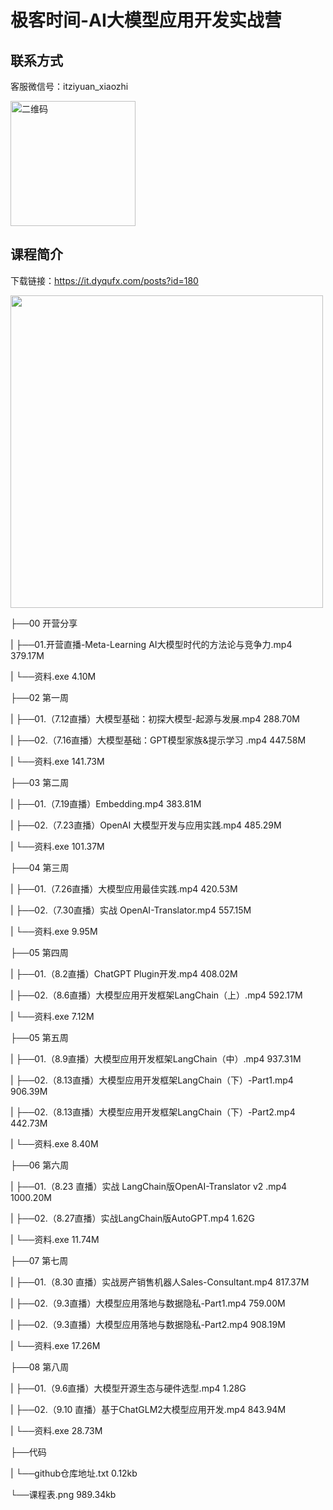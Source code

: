 # 极客时间-AI大模型应用开发实战营

## 联系方式

客服微信号：itziyuan_xiaozhi

<img src="https://ziyuanyun.oss-cn-guangzhou.aliyuncs.com/common/20240614073449/666b82192834a.jpg" width="200" height="200" alt="二维码">

## 课程简介

下载链接：https://it.dyqufx.com/posts?id=180

<img src="https://ziyuanyun.oss-cn-guangzhou.aliyuncs.com/yun/20240515151647/6644615fbb8ed.jpg" width="500" alt="">

  

 ├──00 开营分享

 | ├──01.开营直播-Meta-Learning AI大模型时代的方法论与竞争力.mp4 379.17M

 | └──资料.exe 4.10M

 ├──02 第一周

 | ├──01.（7.12直播）大模型基础：初探大模型-起源与发展.mp4 288.70M

 | ├──02.（7.16直播）大模型基础：GPT模型家族&amp;提示学习 .mp4 447.58M

 | └──资料.exe 141.73M

 ├──03 第二周

 | ├──01.（7.19直播）Embedding.mp4 383.81M

 | ├──02.（7.23直播）OpenAI 大模型开发与应用实践.mp4 485.29M

 | └──资料.exe 101.37M

 ├──04 第三周

 | ├──01.（7.26直播）大模型应用最佳实践.mp4 420.53M

 | ├──02.（7.30直播）实战 OpenAI-Translator.mp4 557.15M

 | └──资料.exe 9.95M

 ├──05 第四周

 | ├──01.（8.2直播）ChatGPT Plugin开发.mp4 408.02M

 | ├──02.（8.6直播）大模型应用开发框架LangChain（上）.mp4 592.17M

 | └──资料.exe 7.12M

 ├──05 第五周

 | ├──01.（8.9直播）大模型应用开发框架LangChain（中）.mp4 937.31M

 | ├──02.（8.13直播）大模型应用开发框架LangChain（下）-Part1.mp4 906.39M

 | ├──02.（8.13直播）大模型应用开发框架LangChain（下）-Part2.mp4 442.73M

 | └──资料.exe 8.40M

 ├──06 第六周

 | ├──01.（8.23 直播）实战 LangChain版OpenAI-Translator v2 .mp4 1000.20M

 | ├──02.（8.27直播）实战LangChain版AutoGPT.mp4 1.62G

 | └──资料.exe 11.74M

 ├──07 第七周

 | ├──01.（8.30 直播）实战房产销售机器人Sales-Consultant.mp4 817.37M

 | ├──02.（9.3直播）大模型应用落地与数据隐私-Part1.mp4 759.00M

 | ├──02.（9.3直播）大模型应用落地与数据隐私-Part2.mp4 908.19M

 | └──资料.exe 17.26M

 ├──08 第八周

 | ├──01.（9.6直播）大模型开源生态与硬件选型.mp4 1.28G

 | ├──02.（9.10 直播）基于ChatGLM2大模型应用开发.mp4 843.94M

 | └──资料.exe 28.73M

 ├──代码

 | └──github仓库地址.txt 0.12kb

 └──课程表.png 989.34kb

  